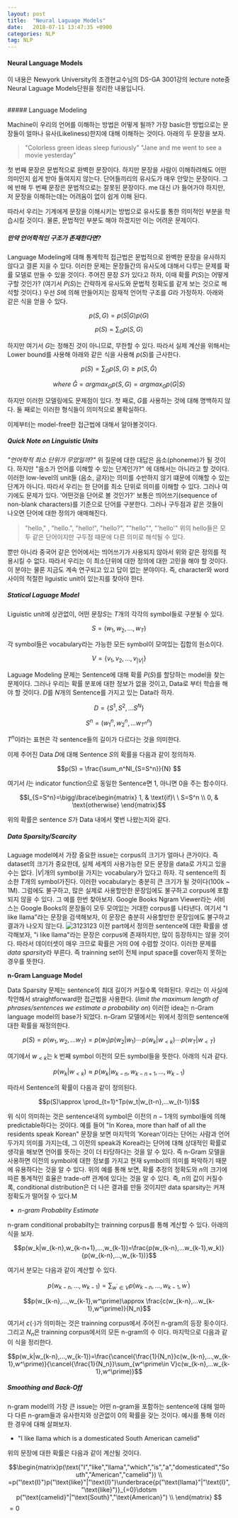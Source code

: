 ```yaml
---
layout: post
title:  "Neural Laguage Models"
date:   2018-07-11 13:47:35 +0900
categories: NLP
tag: NLP
---
```


#### Neural Language Models

이 내용은 Newyork University의 조경현교수님의 DS-GA 3001강의 lecture note중 Neural Laguage Models단원을 정리한 내용입니다.


<br>
##### Language Modeling

Machine이 우리의 언어를 이해하는 방법은 어떻게 될까?
가장 basic한 방법으로는 문장들이 얼마나 유사(Likeliness)한지에 대해 이해하는 것이다. 아래의 두 문장을 보자.

> "Colorless green ideas sleep furiously"
> "Jane and me went to see a movie yesterday"

첫 번째 문장은 문법적으로 완벽한 문장이다. 하지만 문장을 사람이 이해하려해도 어떤 의미인지 쉽게 받아 들여지지 않는다. 단어들끼리의 유사도가 매우 안맞는 문장이다. 그에 반해 두 번째 문장은 문법적으로는 잘못된 문장이다. me 대신 i가 들어가야 하지만, 저 문장을 이해하는데는 어려움이 없이 쉽게 이해 된다.

따라서 우리는 기계에게 문장을 이해시키는 방법으로 유사도를 통한 의미적인 부분을 학습시킬 것이다. 물론, 문법적인 부분도 해야 하겠지만 이는 어려운 문제이다.


##### 만약 언어학적인 구조가 존재한다면?

Language Modeling에 대해 통계학적 접근법은 문법적으로 완벽한 문장을 유사하지 않다고 결론 지을 수 있다. 이러한 문제는 문장들간의 유사도에 대해서 다루는 문제를 확률 모델로 만들 수 있을 것이다. 주어진 문장 $S$가 있다고 하자, 이때 확률 $P(S)$는 어떻게 구할 것인가?
(여기서 $P(S)$는 간략하게 유사도와 문법적 정확도를 같게 보는 것으로 해석할 것이다.)
 우선 $S$에 의해 만들어지는 잠재적 언어학 구조를 $G$라 가정하자. 아래와 같은 식을 얻을 수 있다.

$$p(S,G) = p(S|G)p(G)$$

$$p(S)=\sum_G p(S, G)$$

하지만 여기서 $G$는 정해진 것이 아니므로, 무한할 수 있다. 따라서 실제 계산을 위해서는 Lower bound를 사용해 아래와 같은 식을 사용해 $p(S)$를 근사한다.

$$p(S)=\sum_G p(S, G) \ge p(S,\hat G)$$

$$where\;\hat G = argmax_G p(S,G) = argmax_G p(G|S)$$

하지만 이러한 모델링에도 문제점이 있다. 첫 째로, $G$를 사용하는 것에 대해 명백하지 않다. 둘 째로는 이러한 형식들이 의미적으로 불확실하다.

이제부터는 model-free한 접근법에 대해서 알아볼것이다.

##### Quick Note on Linguistic Units

 *"언어학적 최소 단위가 무었일까?"*
위 질문에 대한 대답은 음소(phoneme)가 될 것이다. 하지만 "음소가 언어를 이해할 수 있는 단계인가?" 에 대해서는 아니라고 할 것이다.
이러한 low-level의 unit들 (음소, 글자)는 의미를 수반하지 않기 떄문에 이해할 수 있는 단계가 아니다. 따라서 우리는 한 단어를 최소 단위로 의미를 이해할 수 있다. 그러나 여기에도 문제가 있다. '어떤것을 단어로 볼 것인가?' 보통은 띄어쓰기(sequence of non-blank characters)를 기준으로 단어를 구분한다. 그러나 구두점과 같은 것들이 나오면 단어에 대한 정의가 애매해진다.
> "hello," , "hello.", "hello!", "hello?", ""hello"", "'hello'"
> 위의 hello들은 모두 같은 단어이지만 구두점 때문에 다른 의미로 해석될 수 있다.

뿐만 아니라 중국어 같은 언어에서는 띄어쓰기가 사용되지 않아서 위와 같은 정의를 적용시킬 수 없다.
따라서 우리는 이 최소단위에 대한 정의에 대한 고민을 해야 할 것이다. 이 분야는 물론 지금도 계속 연구되고 있고 답이 없는 분야이다. 즉, character와 word 사이의 적절한 liguistic unit이 있는지를 찾아야 한다.

##### Statical Laguage Model

Liguistic unit에 상관없이, 어떤 문장$S$는 $T$개의 각각의 symbol들로 구분될 수 있다.

$$S=(w_1, w_2, ... ,w_T)$$

각 symbol들은 vocabulary라는 가능한 모든 symbol이 모여있는 집합의 원소이다.

$$V= \{v_1, v_2, ... , v_{|V|}\}$$

Laguage Modeling 문제는 Sentence에 대해 확률 $P(S)$를 할당하는 model을 찾는 문제이다.
그러나 우리는 확률 분포에 대한 정보가 없을 것이고, Data로 부터 학습을 해야 할 것이다.
$D$를 $N$개의 Sentence를 가지고 있는 Data라 하자.

$$D=\{S^1, S^2, ... S^N\}$$

$$S^n = (w_1^n, w_2^n, ... w_{T^n}^n)$$

$T^n$이라는 표현은 각 sentence들의 길이가 다르다는 것을 의미한다.

이제 주어진 Data $D$에 대해 Sentence $S$의 확률을 다음과 같이 정의하자.

$$p(S) = \frac{\sum_n^NI_{S=S^n}}{N} $$

여기서 $I$는 indicator function으로 동일한 Sentence면 1, 아니면 0을 주는 함수이다.

$$I_{S=S^n}=\bigg\lbrace\begin{matrix} 1, & \text{if}\ \ S=S^n \\ 0, & \text{otherwise} \end{matrix}$$

위의 확률은 sentence $S$가 Data 내에서 몇번 나왔는지와 같다.

##### Data Sparsity/Scarcity

Laguage model에서 가장 중요한 issue는 corpus의 크기가 얼마나 큰가이다. 즉 dataset의 크기가 중요한데, 실제 세계의 사용가능한 모든 문장을 data로 가지고 있을 수는 없다.
$|V|$개의 symbol을 가지는 vocabulary가 있다고 하자. 각 sentence의 최소한 $T$개의 symbol가진다. 이러한 vocabulary는 충분히 큰 크기가 될 것이다(100k ~ 1M). 그럼에도 불구하고, 많은 실제로 사용할만한 문장임에도 불구하고 corpus에 포함되지 않을 수 있다.
그 예를 한번 찾아보자. Google Books Ngram Viewer라는 서비스는 Google Books의 문장들이 모두 모여있는 거대한 corpus를 나타낸다. 여기서 "I like llama"라는 문장을 검색해보자, 이 문장은 충분히 사용할만한 문장임에도 불구하고 결과가 나오지 않는다.
![3123123](https://i.imgur.com/keV0Uh7.jpg)
이전 part에서 정의한 sentence에 대한 확률을 생각해보자, "i like llama"라는 문장은 corpus에 존재하지만, 많이 등장하지는 않을 것이다. 따라서 데이터셋이 매우 크므로 확률은 거의 0에 수렴할 것이다. 이러한 문제를 *data sparsity*라 부른다.
즉 trainning set이 전체 input space를 cover하지 못하는 경우를 뜻한다.


**n-Gram Language Model**

Data Sparsity 문제는 sentence의 최대 길이가 커질수록 악화된다. 우리는 이 사실에 착안해서 straightforward한 접근법을 사용한다. (*limit the maximum length of phrases/sentences we estimate a probability on*)
이러한 idea는 n-Gram language model의 base가 되었다.
n-Gram 모델에서는 위에서 정의한 sentence에 대한 확률을 재정의한다.

$$p(S)=p(w_1,w_2,...w_T)=p(w_1)p(w_2|w_1)\dotsm p(w_k|w_{<k})\dotsm p(w_T|w_{<T})$$

여기에서 $w_{<k}$는 k 번째 symbol 이전의 모든 symbol들을 뜻한다. 아래의 식과 같다.

$$p(w_k|w_{<k})\approx p(w_k|w_{k-n},w_{k-n+1},...,w_{k-1})$$

따라서 Sentence의 확률이 다음과 같이 정의된다.

$$p(S)\approx \prod_{t=1}^Tp(w_t|w_{t-n},...w_{t-1})$$

위 식이 의미하는 것은 sentence내의 symbol은 이전의 $n-1$개의 symbol들에 의해 predictable하다는 것이다.
예를 들어 "In Korea, more than half of all the residents speak Korean" 문장을 보면 마지막의 'Korean'이라는 단어는 사람과 언어 두가지 의미를 가지는데, 그 이전의 speak과 Korea라는 단어에 대해 상대적인 확률로 생각을 해보면 언어를 뜻하는 것이 더 타당하다는 것을 알 수 있다. 즉 n-Gram 모델을 사용하면 이전의 symbol에 대한 정보를 가지고 현재 symbol의 의미를 파악하기 때문에 유용하다는 것을 알 수 있다.
위의 예를 통해 보면, 확률 추정의 정확도와 $n$의 크기에 따른 통계적인 효율은 trade-off 관계에 있다는 것을 알 수 있다. 즉, $n$의 값이 커질수록, conditional distribution은 더 나은 결과를 만들 것이지만 data sparsity는 커져 정확도가 떨어질 수 있다.M

* *n-gram Probablity Estimate*

n-gram conditional probabilty는 trainning corpus를 통해 계산할 수 있다. 아래의 식을 보자.

$$p(w_k|w_{k-n},w_{k-n+1},...,w_{k-1})=\frac{p(w_{k-n},...w_{k-1},w_k)}{p(w_{k-n},...,w_{k-1})}$$

여기서 분모는 다음과 같이 계산할 수 있다.

$$p(w_{k-n},...,w_{k-1})=\sum_{w^\prime\in V}p(w_{k-n},...,w_{k-1},w^\prime)$$

$$p(w_{k-n},...,w_{k-1},w^\prime)\approx \frac{c(w_{k-n},...w_{k-1},w^\prime)}{N_n}$$

여기서 $c(\cdot)$가 의미하는 것은 trainning corpus에서 주어진 n-gram의 등장 횟수이다. 그리고 $N_n$은 trainning corpus에서의 모든 n-gram의 수 이다.
마지막으로 다음과 같이 식을 정리한다.

$$p(w_k|w_{k-n},...,w_{k-1})=\frac{\cancel{\frac{1}{N_n}}c(w_{k-n},...,w_{k-1},w^\prime)}{\cancel{\frac{1}{N_n}}\sum_{w^\prime\in V}c(w_{k-n},...w_{k-1},w^\prime)}$$


##### Smoothing and Back-Off

n-gram model의 가장 큰 issue는 어떤 n-gram을 포함하는 sentence에 대해 얼마다 다른 n-gram들과 유사한지와 상관없이 0의 확률을 갖는 것이다.
예시를 통해 이러한 경우에 대해 살펴보자.
* "I like llama which is a domesticated South American camelid"

위의 문장에 대한 확률은 다음과 같이 계산될 것이다.

$$\begin{matrix}p(\text{"I","like","llama","which","is","a","domesticated","South","American","camelid"})
\\
=p("\text{I}")p("\text{like}"|"\text{I}")\underbrace{p("\text{llama}"|"\text{I}","\text{like}")}_{=0}\dotsm p("\text{camelid}"|"\text{South}","\text{American}")
\\ \end{matrix}
$$
$=0$
